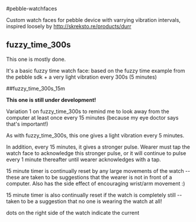 #pebble-watchfaces

Custom watch faces for pebble device with varrying vibration intervals, inspired loosely by <http://skreksto.re/products/durr>

## fuzzy_time_300s

This one is mostly done.

It's a basic fuzzy time watch face: based on the fuzzy time example from the pebble sdk + a very light vibration every 300s (5 minutes)

##fuzzy_time_300s_15m

**This one is still under development!**

Variation 1 on fuzzy_time_300s to remind me to look away from the computer at least once every 15 minutes (because my eye doctor says that's important!) 

As with fuzzy_time_300s, this one gives a light vibration every 5 minutes. 

In addition, every 15 minutes, it gives a stronger pulse. Wearer must tap the watch face to acknowledge this stronger pulse, or it will continue to pulse every 1 minute thereafter until wearer acknowledges with a tap. 

15 minute timer is continually reset by any large movements of the watch -- these are taken to be suggestions that the wearer is not in front of a computer. Also has the side effect of encouraging wrist/arm movement :)

15 minute timer is also continually reset if the watch is completely still -- taken to be a suggestion that no one is wearing the watch at all! 

dots on the right side of the watch indicate the current 
